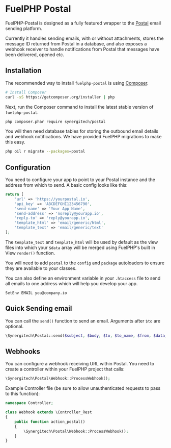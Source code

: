 # FuelPHP Postal

FuelPHP-Postal is designed as a fully featured wrapper to the [Postal](https://github.com/atech/postal) email sending platform.

Currently it handles sending emails, with or without attachments, stores the message ID returned from Postal in a database, and also exposes a webhook receiver to handle notifications from Postal that messages have been delivered, opened etc.

## Installation

The recommended way to install `fuelphp-postal` is using [Composer](https://getcomposer.org/).

```bash
# Install Composer
curl -sS https://getcomposer.org/installer | php
```

Next, run the Composer command to install the latest stable version of `fuelphp-postal`.

```bash
php composer.phar require synergitech/postal
```

You will then need database tables for storing the outbound email details and webhook notifications. We have provided FuelPHP migrations to make this easy.

```bash
php oil r migrate --packages=postal
```

## Configuration

You need to configure your app to point to your Postal instance and the address from which to send. A basic config looks like this:

```php
return [
    'url' => 'https://yourpostal.io',
    'api_key' => 'ABCDEFGHI123456790',
    'send-name' => 'Your App Name',
    'send-address' => 'noreply@yourapp.io',
    'reply-to' => 'reply@yourapp.io',
    'template_html' => 'email/generic/html',
    'template_text' => 'email/generic/text'
];
```

The `template_text` and `template_html` will be used by default as the view files into which your `$data` array will be merged using FuelPHP's built in View `render()` function.

You will need to add `postal` to the `config` and `package` autoloaders to ensure they are available to your classes.

You can also define an environment variable in your `.htaccess` file to send all emails to one address which will help you develop your app.

```
SetEnv EMAIL you@company.io
```

## Quick Sending email

You can call the `send()` function to send an email. Arguments after `$to` are optional.
```php
\Synergitech\Postal::send($subject, $body, $to, $to_name, $from, $data, $bcc);
```

## Webhooks

You can configure a webhook receiving URL within Postal. You need to create a controller within your FuelPHP project that calls:

```php
\Synergitech\Postal\Webhook::ProcessWebhook();
```

Example Controller file (be sure to allow unauthenticated requests to pass to this function):

```php
namespace Controller;

class Webhook extends \Controller_Rest
{
    public function action_postal()
    {
        \Synergitech\Postal\Webhook::ProcessWebhook();
    }
}
```
